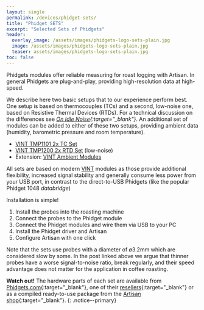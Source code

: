 ```yaml
---
layout: single
permalink: /devices/phidget-sets/
title: "Phidget SETS"
excerpt: "Selected Sets of Phidgets"
header:
  overlay_image: /assets/images/phidgets-logo-sets-plain.jpg
  image: /assets/images/phidgets-logo-sets-plain.jpg
  teaser: assets/images/phidgets-logo-sets-plain.jpg
toc: false
---
```


Phidgets modules offer reliable measuring for roast logging with Artisan. In general Phidgets are plug-and-play, providing high-resolution data at high-speed. 

We describe here two basic setups that to our experience perform best. One setup is based on thermocouples (TCs) and a second, low-noise one, based on Resistive Thermal Devices (RTDs). For a technical discussion on the differences see *[On Idle Noise](https://artisan-roasterscope.blogspot.com/2019/03/on-idle-noise.html){:target="_blank"}*. An additional set of modules can be added to either of these two setups, providing ambient data (humidity, barometric pressure and room temperature).

- [VINT TMP1101 2x TC Set](/phidgets/2x-tc-set/)
- [VINT TMP1200 2x RTD Set](/phidgets/2x-rtd-set/) (low-noise)
- Extension: [VINT Ambient Modules](/phidgets/ambient-extension/)

All sets are based on modern [VINT](https://www.phidgets.com/docs/What_is_VINT%3F) modules as those provide additional flexibility, increased signal stability and generally consume less power from your USB port, in contrast to the direct-to-USB Phidgets (like the popular Phidget 1048 *databridge*)

Installation is simple!

1. Install the probes into the roasting machine
2. Connect the probes to the Phidget module
3. Connect the Phidget modules and wire them via USB to your PC
4. Install the Phidget driver and Artisan
5. Configure Artisan with one click

Note that the sets use probes with a diameter of ø3.2mm which are considered slow by some. In the post linked above we argue that thinner probes have a worse signal-to-noise ratio, break regularly, and their speed advantage does not matter for the application in coffee roasting.

**Watch out!** 
The hardware parts of each set are available from [Phidgets.com](https://www.phidgets.com/){:target="_blank"}, one of their [resellers](https://www.phidgets.com/docs/Dealers){:target="_blank"} or as a compiled ready-to-use package from the [Artisan shop](https://shop.artisan.plus/){:target="_blank"}.
{: .notice--primary}





